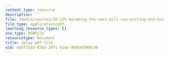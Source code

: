```yaml
---
content_type: resource
description: ''
file: /media/courses/20-219-becoming-the-next-bill-nye-writing-and-hosting-the-educational-show-january-iap-2015/ebbf21d2836d24f191de089be5988c48_DpqY4j3nK3A.pdf
file_type: application/pdf
learning_resource_types: []
ocw_type: OCWFile
resourcetype: Document
title: 3play pdf file
uid: ebbf21d2-836d-24f1-91de-089be5988c48
---
```


